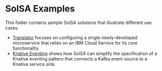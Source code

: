 <!--
#
# Copyright 2019 IBM Corporation
#
# Licensed under the Apache License, Version 2.0 (the "License");
# you may not use this file except in compliance with the License.
# You may obtain a copy of the License at
#
#     http://www.apache.org/licenses/LICENSE-2.0
#
# Unless required by applicable law or agreed to in writing, software
# distributed under the License is distributed on an "AS IS" BASIS,
# WITHOUT WARRANTIES OR CONDITIONS OF ANY KIND, either express or implied.
# See the License for the specific language governing permissions and
# limitations under the License.
-->

# SolSA Examples

This folder contains sample SolSA solutions that illustrate different use cases.
* [Translator](translator) focuses on configuring a single newly-developed
  microservice that relies on an IBM Cloud Service for its core functionality.
* [Knative Eventing](knative-eventing) shows how SolSA can simplify the
  specification of a Knative eventing pattern that connects a Kafka event source
  to a Knative service sink.
